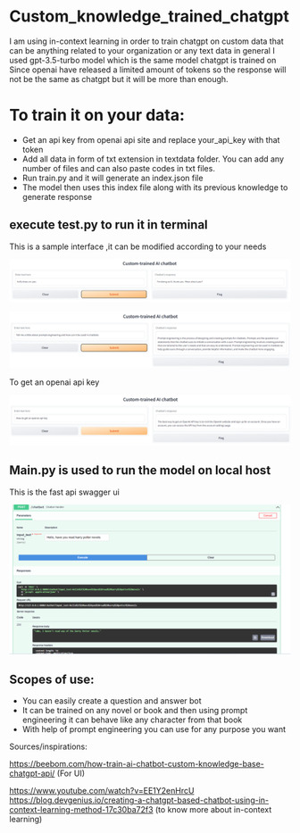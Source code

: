 # Custom_knowledge_trained_chatgpt

I am using in-context learning in order to train chatgpt on custom data that can be anything related to your organization or any text data in general
I used gpt-3.5-turbo model which is the same model chatgpt is trained on
Since openai have released a limited amount of tokens so the response will not be the same as chatgpt but it will be more than enough.

# To train it on your data:
* Get an api key from openai api site and replace your_api_key with that token
* Add all data in form of txt extension in textdata folder. You can add any number of files and can also paste codes in txt files.
* Run train.py and it will generate an index.json file
* The model then uses this index file along with its previous knowledge to generate response

## execute test.py to run it in terminal
This is a sample interface ,it can be modified according to your needs
<p align="center">
  <img src="images/img_1.png">
</p>
<p align="center">
  <img src="images/img_2.png">
</p>
To get an openai api key 
<p align="center">
  <img src="images/img_3.png">
</p>

## Main.py is used to run the model on local host
This is the fast api swagger ui
<p align="center">
  <img src="images/img_4.png">
</p>

## Scopes of use:
* You can easily create a question and answer bot
* It can be trained on any novel or book and then using prompt engineering it can behave like any character from that book
* With help of prompt engineering you can use for any purpose you want

Sources/inspirations:

https://beebom.com/how-train-ai-chatbot-custom-knowledge-base-chatgpt-api/ (For UI)

https://www.youtube.com/watch?v=EE1Y2enHrcU
https://blog.devgenius.io/creating-a-chatgpt-based-chatbot-using-in-context-learning-method-17c30ba72f3 (to know more about in-context learning)
